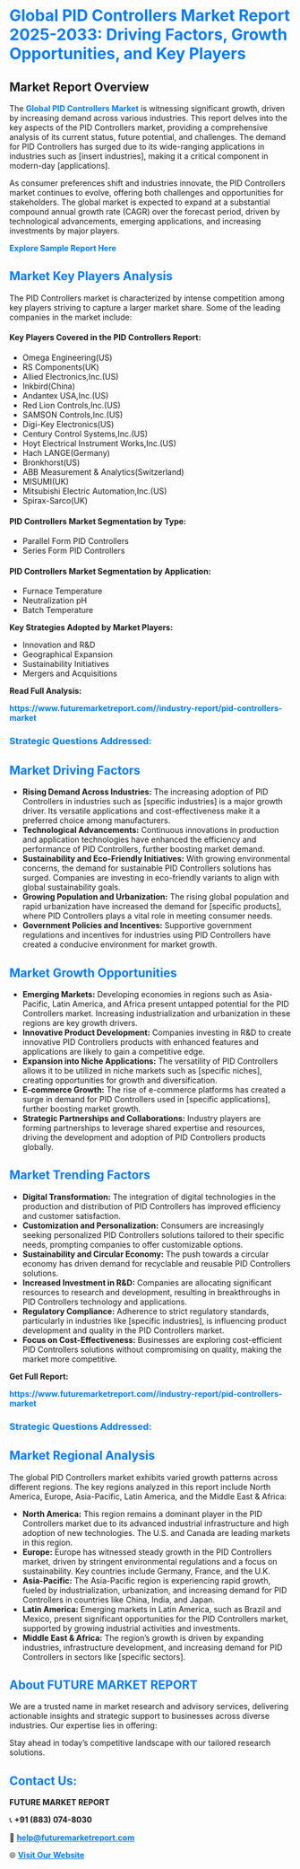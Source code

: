 <h1 style="color: #007BFF;">Global PID Controllers Market Report 2025-2033: Driving Factors, Growth Opportunities, and Key Players</h1>

<section id="overview">
<h2>Market Report Overview</h2>
<p>The <a href="https://www.futuremarketreport.com//industry-report/pid-controllers-market" style="color: #007BFF; text-decoration: none;"><strong>Global PID Controllers Market</strong></a> is witnessing significant growth, driven by increasing demand across various industries. This report delves into the key aspects of the PID Controllers market, providing a comprehensive analysis of its current status, future potential, and challenges. The demand for PID Controllers has surged due to its wide-ranging applications in industries such as [insert industries], making it a critical component in modern-day [applications].</p>
<p>As consumer preferences shift and industries innovate, the PID Controllers market continues to evolve, offering both challenges and opportunities for stakeholders. The global market is expected to expand at a substantial compound annual growth rate (CAGR) over the forecast period, driven by technological advancements, emerging applications, and increasing investments by major players.</p>
</section>

<section id="overview">
<p><a href="https://www.futuremarketreport.com//request-sample/reportId=76495" style="color: #007BFF; text-decoration: none;"><strong>Explore Sample Report Here</strong></a></p>
</section>

<section id="key-players">
<h2 style="color: #007BFF;">Market Key Players Analysis</h2>
<p>The PID Controllers market is characterized by intense competition among key players striving to capture a larger market share. Some of the leading companies in the market include:</p>
<h4>Key Players Covered in the PID Controllers Report:</h4>
<ul><li>Omega Engineering(US)</li><li>RS Components(UK)</li><li>Allied Electronics,Inc.(US)</li><li>Inkbird(China)</li><li>Andantex USA,Inc.(US)</li><li>Red Lion Controls,Inc.(US)</li><li>SAMSON Controls,Inc.(US)</li><li>Digi-Key Electronics(US)</li><li>Century Control Systems,Inc.(US)</li><li>Hoyt Electrical Instrument Works,Inc.(US)</li><li>Hach LANGE(Germany)</li><li>Bronkhorst(US)</li><li>ABB Measurement &amp; Analytics(Switzerland)</li><li>MISUMI(UK)</li><li>Mitsubishi Electric Automation,Inc.(US)</li><li>Spirax-Sarco(UK)</li></ul>
<h4>PID Controllers Market Segmentation by Type:</h4>
<ul><li>Parallel Form PID Controllers</li><li>Series Form PID Controllers</li></ul>

<h4>PID Controllers Market Segmentation by Application:</h4>
<ul><li>Furnace Temperature</li><li>Neutralization pH</li><li>Batch Temperature</li></ul>
<p><strong>Key Strategies Adopted by Market Players:</strong></p>
<ul>
<li>Innovation and R&D</li>
<li>Geographical Expansion</li>
<li>Sustainability Initiatives</li>
<li>Mergers and Acquisitions</li>
</ul>
</section>

<section>
<p><strong>Read Full Analysis: </strong></p><a href="https://www.futuremarketreport.com//industry-report/pid-controllers-market" style="color: #007BFF; text-decoration: none;"><strong>https://www.futuremarketreport.com//industry-report/pid-controllers-market</strong></a>
<h3 style="color: #007BFF;">Strategic Questions Addressed:</h3>
</section>

<section id="driving-factors">
<h2 style="color: #007BFF;">Market Driving Factors</h2>
<ul>
<li><strong>Rising Demand Across Industries:</strong> The increasing adoption of PID Controllers in industries such as [specific industries] is a major growth driver. Its versatile applications and cost-effectiveness make it a preferred choice among manufacturers.</li>
<li><strong>Technological Advancements:</strong> Continuous innovations in production and application technologies have enhanced the efficiency and performance of PID Controllers, further boosting market demand.</li>
<li><strong>Sustainability and Eco-Friendly Initiatives:</strong> With growing environmental concerns, the demand for sustainable PID Controllers solutions has surged. Companies are investing in eco-friendly variants to align with global sustainability goals.</li>
<li><strong>Growing Population and Urbanization:</strong> The rising global population and rapid urbanization have increased the demand for [specific products], where PID Controllers plays a vital role in meeting consumer needs.</li>
<li><strong>Government Policies and Incentives:</strong> Supportive government regulations and incentives for industries using PID Controllers have created a conducive environment for market growth.</li>
</ul>
</section>

<section id="growth-opportunities">
<h2 style="color: #007BFF;">Market Growth Opportunities</h2>
<ul>
<li><strong>Emerging Markets:</strong> Developing economies in regions such as Asia-Pacific, Latin America, and Africa present untapped potential for the PID Controllers market. Increasing industrialization and urbanization in these regions are key growth drivers.</li>
<li><strong>Innovative Product Development:</strong> Companies investing in R&D to create innovative PID Controllers products with enhanced features and applications are likely to gain a competitive edge.</li>
<li><strong>Expansion into Niche Applications:</strong> The versatility of PID Controllers allows it to be utilized in niche markets such as [specific niches], creating opportunities for growth and diversification.</li>
<li><strong>E-commerce Growth:</strong> The rise of e-commerce platforms has created a surge in demand for PID Controllers used in [specific applications], further boosting market growth.</li>
<li><strong>Strategic Partnerships and Collaborations:</strong> Industry players are forming partnerships to leverage shared expertise and resources, driving the development and adoption of PID Controllers products globally.</li>
</ul>
</section>

<section id="trending-factors">
<h2 style="color: #007BFF;">Market Trending Factors</h2>
<ul>
<li><strong>Digital Transformation:</strong> The integration of digital technologies in the production and distribution of PID Controllers has improved efficiency and customer satisfaction.</li>
<li><strong>Customization and Personalization:</strong> Consumers are increasingly seeking personalized PID Controllers solutions tailored to their specific needs, prompting companies to offer customizable options.</li>
<li><strong>Sustainability and Circular Economy:</strong> The push towards a circular economy has driven demand for recyclable and reusable PID Controllers solutions.</li>
<li><strong>Increased Investment in R&D:</strong> Companies are allocating significant resources to research and development, resulting in breakthroughs in PID Controllers technology and applications.</li>
<li><strong>Regulatory Compliance:</strong> Adherence to strict regulatory standards, particularly in industries like [specific industries], is influencing product development and quality in the PID Controllers market.</li>
<li><strong>Focus on Cost-Effectiveness:</strong> Businesses are exploring cost-efficient PID Controllers solutions without compromising on quality, making the market more competitive.</li>
</ul>
</section>

<section>
<p><strong>Get Full Report: </strong></p><a href="https://www.futuremarketreport.com//industry-report/pid-controllers-market" style="color: #007BFF; text-decoration: none;"><strong>https://www.futuremarketreport.com//industry-report/pid-controllers-market</strong></a>
<h3 style="color: #007BFF;">Strategic Questions Addressed:</h3>
</section>


<section id="regional-analysis">
<h2 style="color: #007BFF;">Market Regional Analysis</h2>
<p>The global PID Controllers market exhibits varied growth patterns across different regions. The key regions analyzed in this report include North America, Europe, Asia-Pacific, Latin America, and the Middle East & Africa:</p>
<ul>
<li><strong>North America:</strong> This region remains a dominant player in the PID Controllers market due to its advanced industrial infrastructure and high adoption of new technologies. The U.S. and Canada are leading markets in this region.</li>
<li><strong>Europe:</strong> Europe has witnessed steady growth in the PID Controllers market, driven by stringent environmental regulations and a focus on sustainability. Key countries include Germany, France, and the U.K.</li>
<li><strong>Asia-Pacific:</strong> The Asia-Pacific region is experiencing rapid growth, fueled by industrialization, urbanization, and increasing demand for PID Controllers in countries like China, India, and Japan.</li>
<li><strong>Latin America:</strong> Emerging markets in Latin America, such as Brazil and Mexico, present significant opportunities for the PID Controllers market, supported by growing industrial activities and investments.</li>
<li><strong>Middle East & Africa:</strong> The region’s growth is driven by expanding industries, infrastructure development, and increasing demand for PID Controllers in sectors like [specific sectors].</li>
</ul>
</section>

<footer>
<h2 style="color: #007BFF;">About FUTURE MARKET REPORT</h2>
<p>We are a trusted name in market research and advisory services, delivering actionable insights and strategic support to businesses across diverse industries. Our expertise lies in offering:</p>

<p>Stay ahead in today’s competitive landscape with our tailored research solutions.</p>

<h2 style="color: #007BFF;">Contact Us:</h2>
<p><strong>FUTURE MARKET REPORT</strong></p>
<p>📞 <strong>+91 (883) 074-8030</strong></p>
<p>📧 <strong><a href="mailto:help@futuremarketreport.com" style="color: #007BFF;">help@futuremarketreport.com</a></strong></p>
<p>🌐 <strong><a href="https://www.futuremarketreport.com/" style="color: #007BFF;">Visit Our Website</a></strong></p>
</footer>